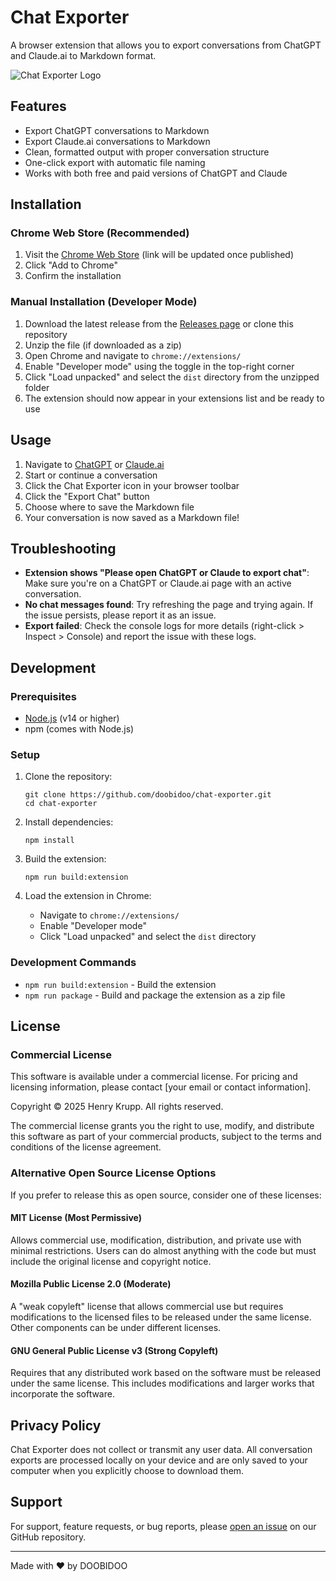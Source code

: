 # Chat Exporter

A browser extension that allows you to export conversations from ChatGPT and Claude.ai to Markdown format.

![Chat Exporter Logo](icons/icon128.png)

## Features

- Export ChatGPT conversations to Markdown
- Export Claude.ai conversations to Markdown
- Clean, formatted output with proper conversation structure
- One-click export with automatic file naming
- Works with both free and paid versions of ChatGPT and Claude

## Installation

### Chrome Web Store (Recommended)

1. Visit the [Chrome Web Store](https://chrome.google.com/webstore/category/extensions) (link will be updated once published)
2. Click "Add to Chrome"
3. Confirm the installation

### Manual Installation (Developer Mode)

1. Download the latest release from the [Releases page](https://github.com/yourusername/chat-exporter/releases) or clone this repository
2. Unzip the file (if downloaded as a zip)
3. Open Chrome and navigate to `chrome://extensions/`
4. Enable "Developer mode" using the toggle in the top-right corner
5. Click "Load unpacked" and select the `dist` directory from the unzipped folder
6. The extension should now appear in your extensions list and be ready to use

## Usage

1. Navigate to [ChatGPT](https://chat.openai.com/) or [Claude.ai](https://claude.ai/)
2. Start or continue a conversation
3. Click the Chat Exporter icon in your browser toolbar
4. Click the "Export Chat" button
5. Choose where to save the Markdown file
6. Your conversation is now saved as a Markdown file!

## Troubleshooting

- **Extension shows "Please open ChatGPT or Claude to export chat"**: Make sure you're on a ChatGPT or Claude.ai page with an active conversation.
- **No chat messages found**: Try refreshing the page and trying again. If the issue persists, please report it as an issue.
- **Export failed**: Check the console logs for more details (right-click > Inspect > Console) and report the issue with these logs.

## Development

### Prerequisites

- [Node.js](https://nodejs.org/) (v14 or higher)
- npm (comes with Node.js)

### Setup

1. Clone the repository:
   ```
   git clone https://github.com/doobidoo/chat-exporter.git
   cd chat-exporter
   ```

2. Install dependencies:
   ```
   npm install
   ```

3. Build the extension:
   ```
   npm run build:extension
   ```

4. Load the extension in Chrome:
   - Navigate to `chrome://extensions/`
   - Enable "Developer mode"
   - Click "Load unpacked" and select the `dist` directory

### Development Commands

- `npm run build:extension` - Build the extension
- `npm run package` - Build and package the extension as a zip file

## License

### Commercial License

This software is available under a commercial license. For pricing and licensing information, please contact [your email or contact information].

Copyright © 2025 Henry Krupp. All rights reserved.

The commercial license grants you the right to use, modify, and distribute this software as part of your commercial products, subject to the terms and conditions of the license agreement.

### Alternative Open Source License Options

If you prefer to release this as open source, consider one of these licenses:

#### MIT License (Most Permissive)
Allows commercial use, modification, distribution, and private use with minimal restrictions. Users can do almost anything with the code but must include the original license and copyright notice.

#### Mozilla Public License 2.0 (Moderate)
A "weak copyleft" license that allows commercial use but requires modifications to the licensed files to be released under the same license. Other components can be under different licenses.

#### GNU General Public License v3 (Strong Copyleft)
Requires that any distributed work based on the software must be released under the same license. This includes modifications and larger works that incorporate the software.

## Privacy Policy

Chat Exporter does not collect or transmit any user data. All conversation exports are processed locally on your device and are only saved to your computer when you explicitly choose to download them.

## Support

For support, feature requests, or bug reports, please [open an issue](https://github.com/yourusername/chat-exporter/issues) on our GitHub repository.

---

Made with ❤️ by DOOBIDOO
